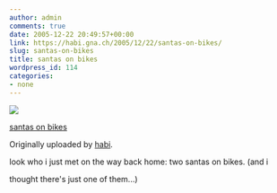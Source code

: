 ```yaml
---
author: admin
comments: true
date: 2005-12-22 20:49:57+00:00
link: https://habi.gna.ch/2005/12/22/santas-on-bikes/
slug: santas-on-bikes
title: santas on bikes
wordpress_id: 114
categories:
- none
---
```



 [![](https://static.flickr.com/9/76366457_dde510f524_m.jpg)](https://www.flickr.com/photos/habi/76366457/)
   

 
  [santas on bikes](https://www.flickr.com/photos/habi/76366457/)
    

  Originally uploaded by [habi](https://www.flickr.com/people/habi/).
 



look who i just met on the way back home: two santas on bikes. (and i  
  

thought there's just one of them...)
  

